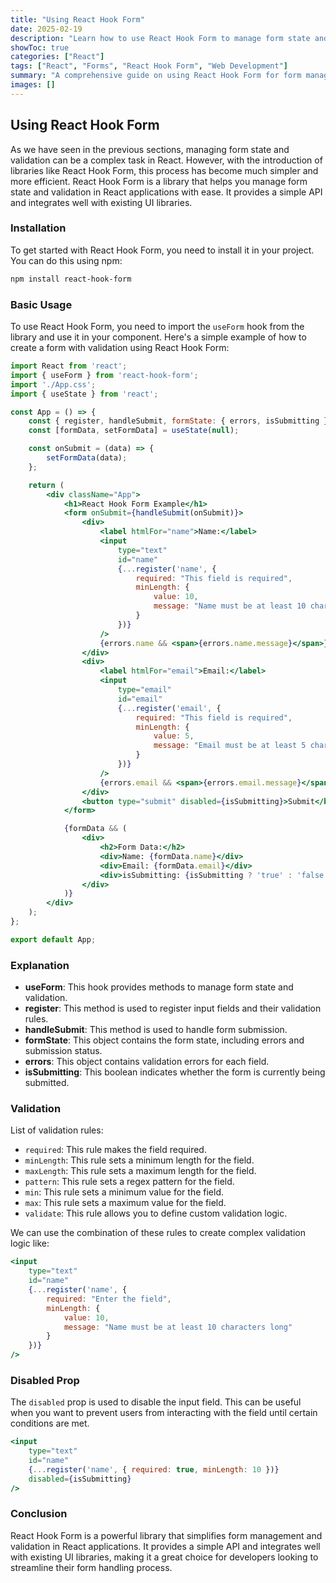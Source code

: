 ```yaml
---
title: "Using React Hook Form"
date: 2025-02-19
description: "Learn how to use React Hook Form to manage form state and validation in your React applications."
showToc: true
categories: ["React"]
tags: ["React", "Forms", "React Hook Form", "Web Development"]
summary: "A comprehensive guide on using React Hook Form for form management and validation in React applications."
images: []
---
```


## Using React Hook Form

As we have seen in the previous sections, managing form state and validation can be a complex task in React. However, with the introduction of libraries like React Hook Form, this process has become much simpler and more efficient. React Hook Form is a library that helps you manage form state and validation in React applications with ease. It provides a simple API and integrates well with existing UI libraries.

### Installation

To get started with React Hook Form, you need to install it in your project. You can do this using npm:

```bash
npm install react-hook-form
```

### Basic Usage

To use React Hook Form, you need to import the `useForm` hook from the library and use it in your component. Here's a simple example of how to create a form with validation using React Hook Form:

```jsx
import React from 'react';
import { useForm } from 'react-hook-form';
import './App.css';
import { useState } from 'react';

const App = () => {
    const { register, handleSubmit, formState: { errors, isSubmitting } } = useForm();
    const [formData, setFormData] = useState(null);

    const onSubmit = (data) => {
        setFormData(data);
    };

    return (
        <div className="App">
            <h1>React Hook Form Example</h1>
            <form onSubmit={handleSubmit(onSubmit)}>
                <div>
                    <label htmlFor="name">Name:</label>
                    <input 
                        type="text" 
                        id="name" 
                        {...register('name', { 
                            required: "This field is required",
                            minLength: {
                                value: 10,
                                message: "Name must be at least 10 characters long"
                            }
                        })} 
                    />
                    {errors.name && <span>{errors.name.message}</span>}
                </div>
                <div>
                    <label htmlFor="email">Email:</label>
                    <input 
                        type="email" 
                        id="email" 
                        {...register('email', { 
                            required: "This field is required",
                            minLength: {
                                value: 5,
                                message: "Email must be at least 5 characters long"
                            }
                        })} 
                    />
                    {errors.email && <span>{errors.email.message}</span>}
                </div>
                <button type="submit" disabled={isSubmitting}>Submit</button>
            </form>

            {formData && (
                <div>
                    <h2>Form Data:</h2>
                    <div>Name: {formData.name}</div>
                    <div>Email: {formData.email}</div>
                    <div>isSubmitting: {isSubmitting ? 'true' : 'false'}</div>
                </div>
            )}
        </div>
    );
};

export default App;
```

### Explanation

- **useForm**: This hook provides methods to manage form state and validation.
- **register**: This method is used to register input fields and their validation rules.
- **handleSubmit**: This method is used to handle form submission.
- **formState**: This object contains the form state, including errors and submission status.
- **errors**: This object contains validation errors for each field.
- **isSubmitting**: This boolean indicates whether the form is currently being submitted.

### Validation

List of validation rules:

- `required`: This rule makes the field required.
- `minLength`: This rule sets a minimum length for the field.
- `maxLength`: This rule sets a maximum length for the field.
- `pattern`: This rule sets a regex pattern for the field.
- `min`: This rule sets a minimum value for the field.
- `max`: This rule sets a maximum value for the field.
- `validate`: This rule allows you to define custom validation logic.

We can use the combination of these rules to create complex validation logic like:

```jsx
<input 
    type="text" 
    id="name" 
    {...register('name', { 
        required: "Enter the field",
        minLength: {
            value: 10,
            message: "Name must be at least 10 characters long"
        } 
    })} 
/>
```

### Disabled Prop

The `disabled` prop is used to disable the input field. This can be useful when you want to prevent users from interacting with the field until certain conditions are met.

```jsx
<input 
    type="text" 
    id="name" 
    {...register('name', { required: true, minLength: 10 })} 
    disabled={isSubmitting} 
/>
```

### Conclusion

React Hook Form is a powerful library that simplifies form management and validation in React applications. It provides a simple API and integrates well with existing UI libraries, making it a great choice for developers looking to streamline their form handling process.
